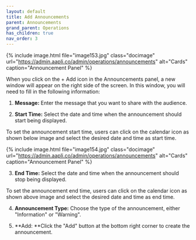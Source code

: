```yaml
---
layout: default
title: Add Announcements
parent: Announcements
grand_parent: Operations
has_children: true
nav_order: 3
---
```


{% include image.html file="image153.jpg" class="docimage" url="https://admin.aapli.co/admin/operations/announcements" alt="Cards" caption="Announcement Panel" %}

When you click on the + Add icon in the Announcements panel, a new window will appear on the right side of the screen. In this window, you will need to fill in the following information:

1. **Message:** Enter the message that you want to share with the audience.

2. **Start Time:** Select the date and time when the announcement should start being displayed.

To set the announcement start time, users can click on the calendar icon as shown below image and select the desired date and time as start time.

{% include image.html file="image154.jpg" class="docimage" url="https://admin.aapli.co/admin/operations/announcements" alt="Cards" caption="Announcement Panel" %}

3. **End Time:** Select the date and time when the announcement should stop being displayed.

To set the announcement end time, users can click on the calendar icon as shown above  image and select the desired date and time as end time.

4. **Announcement Type:** Choose the type of the announcement, either "Information" or "Warning".

5. **Add: **Click the "Add" button at the bottom right corner to create the announcement.
